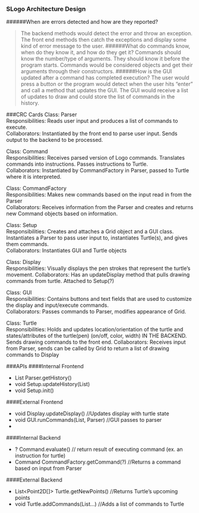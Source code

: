 ### SLogo Architecture Design
######When are errors detected and how are they reported?
> The backend methods would detect the error and throw an exception. The front end methods then catch the exceptions and display some kind of error message to the user.
######What do commands know, when do they know it, and how do they get it?
> Commands should know the number/type of arguments. They should know it before the program starts. Commands would be considered objects and get their arguments through their constructors.
######How is the GUI updated after a command has completed execution?
> The user would press a button or the program would detect when the user hits “enter” and call a method that updates the GUI. The GUI would receive a list of updates to draw and could store the list of commands in the history.

###CRC Cards
Class: Parser  
Responsibilities: Reads user input and produces a list of commands to execute.  
Collaborators: Instantiated by the front end to parse user input. Sends output to the backend to be processed.  

Class: Command  
Responsibilities: Receives parsed version of Logo commands. Translates commands into instructions. Passes instructions to Turtle.   
Collaborators: Instantiated by CommandFactory in Parser, passed to Turtle where it is interpreted.  

Class: CommandFactory  
Responsibilities: Makes new commands based on the input read in from the Parser  
Collaborators: Receives information from the Parser and creates and returns new Command objects based on information.  

Class: Setup  
Responsibilities: Creates and attaches a Grid object and a GUI class. Instantiates a Parser to pass user input to, instantiates Turtle(s), and gives them commands.  
Collaborators: Instantiates GUI and Turtle objects  

Class: Display  
Responsibilities: Visually displays the pen strokes that represent the turtle’s movement.
Collaborators: Has an updateDisplay method that pulls drawing commands from turtle. Attached to Setup(?)  

Class: GUI  
Responsibilities: Contains buttons and text fields that are used to customize the display and input/execute commands.  
Collaborators: Passes commands to Parser, modifies appearance of Grid.  

Class: Turtle  
Responsibilities: Holds and updates location/orientation of the turtle and states/attributes of the turtle(pen) (on/off, color, width) IN THE BACKEND. Sends drawing commands to the front end.
Collaborators: Receives input from Parser, sends can be called by Grid to return a list of drawing commands to Display  


###APIs
####Internal Frontend
* List<Command> Parser.getHistory()
* void Setup.updateHistory(List<Command>)
* void Setup.init() 

####External Frontend
* void Display.updateDisplay() //Updates display with turtle state
* void GUI.runCommands(List<String>, Parser) //GUI passes to parser
* 
####Internal Backend
* ? Command.evaluate() // return result of executing command (ex. an instruction for turtle)
* Command CommandFactory.getCommand(?) //Returns a command based on input from Parser

####External Backend
* List<Point2D[]> Turtle.getNewPoints() //Returns Turtle’s upcoming points
* void Turtle.addCommands(List<Command>...) //Adds a list of commands to Turtle


